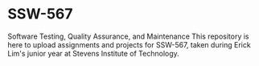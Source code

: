 # SSW-567
Software Testing, Quality Assurance, and Maintenance
This repository is here to upload assignments and projects for SSW-567, taken during Erick Lim's junior year at Stevens Institute of Technology. 